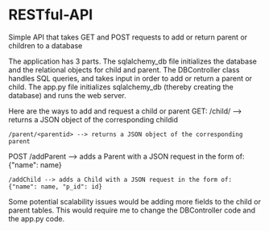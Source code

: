 # RESTful-API

Simple API that takes GET and POST requests to add or return parent or children to a database

The application has 3 parts. The sqlalchemy_db file initializes the database and the relational objects for child and parent. The DBController class handles SQL queries, and takes input in order to add or return a parent or child. The app.py file initializes sqlalchemy_db (thereby creating the database) and runs the web server.

Here are the ways to add and request a child or parent
  GET:
    /child/<childid> --> returns a JSON object of the corresponding childid
    
    /parent/<parentid> --> returns a JSON object of the corresponding parent

  POST
    /addParent --> adds a Parent with a JSON request in the form of: {"name": name}
    
    /addChild --> adds a Child with a JSON request in the form of: {"name": name, "p_id": id}

Some potential scalability issues would be adding more fields to the child or parent tables. This would require me to change the DBController code and the app.py code.
